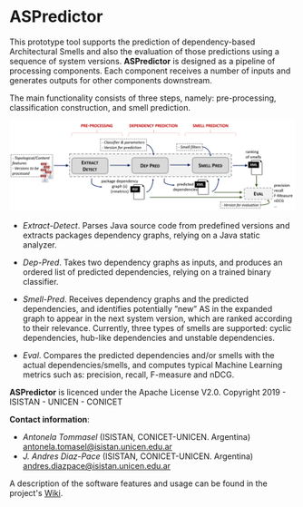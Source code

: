 # ASPredictor

This prototype tool supports the prediction of dependency-based Architectural Smells and also the evaluation of those predictions using a sequence of system versions. **ASPredictor** is designed as a pipeline of processing components. Each component receives a number of inputs and generates outputs for other components downstream. 

The main functionality consists of three steps, namely: pre-processing, classification construction, and smell prediction.

![Tool Pipeline Overview](https://github.com/tommantonela/ASPredictor/blob/gh-pages/tool_pipeline.png)

-  _Extract-Detect_. Parses Java source code from predefined versions and extracts packages dependency graphs, relying on a Java static analyzer. 

- _Dep-Pred_. Takes two dependency graphs as inputs, and produces an ordered list of predicted dependencies, relying on  a trained binary classifier.

- _Smell-Pred_. Receives dependency graphs and the predicted dependencies, and identifies potentially ”new” AS in the expanded graph to appear in the next system version, which are ranked according to their relevance. Currently, three types of smells are supported: cyclic dependencies, hub-like dependencies and unstable dependencies.

- _Eval_. Compares the predicted dependencies and/or smells with the actual dependencies/smells, and computes typical Machine Learning metrics such as: precision, recall, F-measure and nDCG.

**ASPredictor** is licenced under the Apache License V2.0. Copyright 2019 - ISISTAN - UNICEN - CONICET

**Contact information**:
- _Antonela Tommasel_ (ISISTAN, CONICET-UNICEN. Argentina) antonela.tomasel@isistan.unicen.edu.ar 
- _J. Andres Diaz-Pace_ (ISISTAN, CONICET-UNICEN. Argentina) andres.diazpace@isistan.unicen.edu.ar 


A description of the software features and usage can be found in the project's [Wiki](https://github.com/tommantonela/ASPredictor/wiki).

